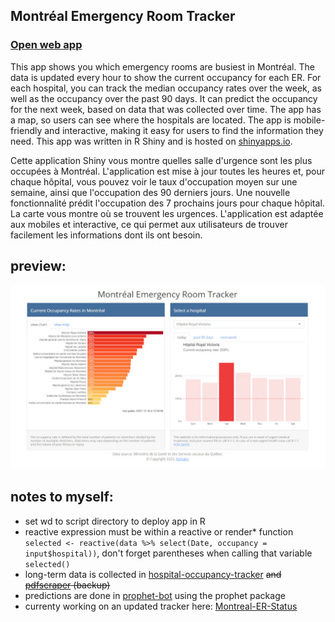 ## Montréal Emergency Room Tracker 
### <a href="https://jlomako.shinyapps.io/Montreal_ER/">Open web app</a>

This app shows you which emergency rooms are busiest in Montréal. 
The data is updated every hour to show the current occupancy for each ER.
For each hospital, you can track the median occupancy rates over the week, 
as well as the occupancy over the past 90 days. 
It can predict the occupancy for the next week, based on data that was collected over time.
The app has a map, so users can see where the hospitals are located.
The app is mobile-friendly and interactive, making it easy for users to find the information they need.
This app was written in R Shiny and is hosted on <a href="https://jlomako.shinyapps.io/Montreal_ER/">shinyapps.io</a>.

Cette application Shiny vous montre quelles salle d'urgence sont les plus occupées à Montréal. L'application est mise à jour toutes les heures et, pour chaque hôpital, vous pouvez voir le taux d'occupation moyen sur une semaine, ainsi que l'occupation des 90 derniers jours. Une nouvelle fonctionnalité prédit l'occupation des 7 prochains jours pour chaque hôpital. La carte vous montre où se trouvent les urgences. L'application est adaptée aux mobiles et interactive, ce qui permet aux utilisateurs de trouver facilement les informations dont ils ont besoin. 

## preview:
<img src="docs/MTLER.jpg" alt="screenshot">

## notes to myself:
* set wd to script directory to deploy app in R
* reactive expression must be within a reactive or render* function <code>selected <- reactive(data %>% select(Date, occupancy = input$hospital))</code>, don't forget parentheses when calling that variable <code>selected()</code>
* long-term data is collected in <a href="https://github.com/jlomako/hospital-occupancy-tracker">hospital-occupancy-tracker</a> <s>and <a href="https://github.com/jlomako/pdfscraper">pdfscraper</a> (backup)</s>
* predictions are done in <a href="https://github.com/jlomako/prophet-bot">prophet-bot</a> using the prophet package
* currenty working on an updated tracker here: <a href="https://github.com/jlomako/Montreal-ER-Status">Montreal-ER-Status</a>
